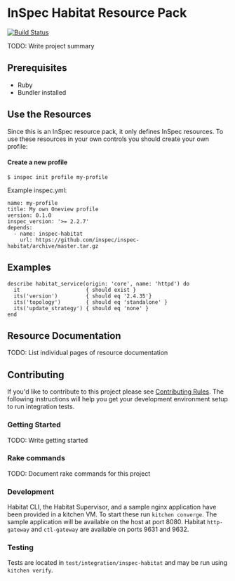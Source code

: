 # InSpec Habitat Resource Pack

[![Build Status](https://travis-ci.org/inspec/inspec-habitat.svg?branch=master)](https://travis-ci.org/inspec/inspec-habitat)

TODO: Write project summary


## Prerequisites

* Ruby
* Bundler installed


## Use the Resources

Since this is an InSpec resource pack, it only defines InSpec resources. To use
these resources in your own controls you should create your own profile:


#### Create a new profile

```
$ inspec init profile my-profile
```
Example inspec.yml:
```
name: my-profile
title: My own Oneview profile
version: 0.1.0
inspec_version: '>= 2.2.7'
depends:
  - name: inspec-habitat
    url: https://github.com/inspec/inspec-habitat/archive/master.tar.gz
```

## Examples

```
describe habitat_service(origin: 'core', name: 'httpd') do
  it                     { should exist }
  its('version')         { should eq '2.4.35'}
  its('topology')        { should eq 'standalone' }
  its('update_strategy') { should eq 'none' }
end
```

## Resource Documentation

TODO: List individual pages of resource documentation


## Contributing

If you'd like to contribute to this project please see [Contributing
Rules](CONTRIBUTING.md). The following instructions will help you get your
development environment setup to run integration tests.


### Getting Started

TODO: Write getting started


### Rake commands

TODO: Document rake commands for this project


### Development

Habitat CLI, the Habitat Supervisor, and a sample nginx application have been
provided in a kitchen VM. To start these run `kitchen converge`. The sample
application will be available on the host at port 8080. Habitat `http-gateway`
and `ctl-gateway` are available on ports 9631 and 9632.


### Testing

Tests are located in `test/integration/inspec-habitat` and may be run using
`kitchen verify`.
